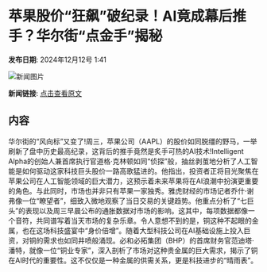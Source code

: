 # 苹果股价“狂飙”破纪录！AI竟成幕后推手？华尔街“点金手”揭秘

**发布日期**: 2024年12月12号 1:41

![新闻图片](https://pic.chinaz.com/picmap/201812181034283981_7.jpg)

**新闻链接**: [点击查看原文](https://www.aibase.com/zh/news/13888)

## 内容

华尔街的“风向标”又变了!周三，苹果公司（AAPL）的股价如同脱缰的野马，一举刷新了盘中历史最高纪录，这背后的推手竟然是炙手可热的AI技术!Intelligent Alpha的创始人兼首席执行官道格·克林顿如同“侦探”般，抽丝剥茧地分析了人工智能是如何驱动这家科技巨头股价一路高歌猛进的。他指出，投资者正将目光聚焦在苹果公司在人工智能领域的巨大潜力，这预示着未来苹果将在AI浪潮中扮演更重要的角色。与此同时，市场也并非只有苹果一家独秀。雅虎财经的市场记者乔什·谢弗像一位“瞭望者”，细致入微地观察了当日交易的关键趋势。他重点分析了“七巨头”的表现以及周三早晨公布的通胀数据对市场的影响。这其中，每项数据都像一个音符，共同谱写着当天市场的复杂乐章。令人意想不到的是，铜这种不起眼的金属，也在这场科技盛宴中“身价倍增”。随着大型科技公司在AI基础设施上投入巨资，对铜的需求也如同井喷般涌现。必和必拓集团（BHP）的首席财务官范迪塔·潘特，就像一位“铜业专家”，深入剖析了市场对这种贵金属的巨大需求，揭示了铜在AI时代的重要性。这不仅仅是一种金属的供需关系，更是科技进步的“晴雨表”。
